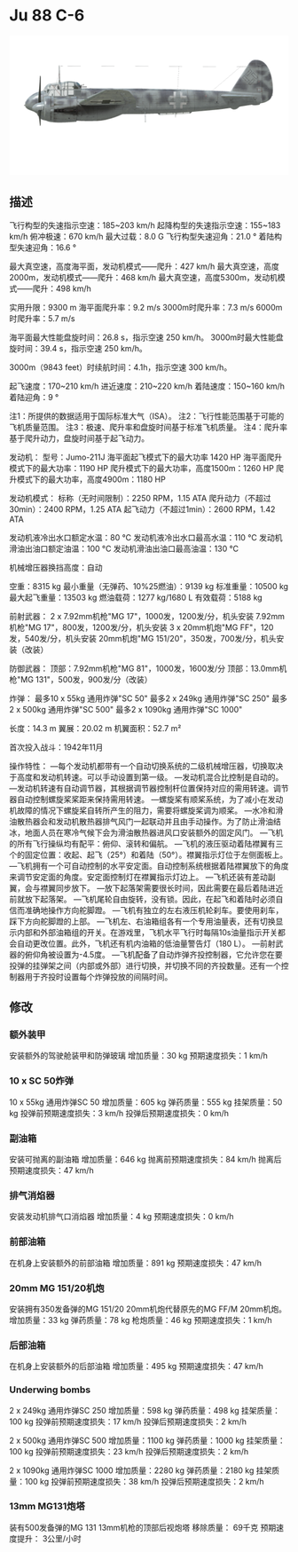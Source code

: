 # Ju 88 C-6

![ju88c6](../images/ju88c6.png)

## 描述

飞行构型的失速指示空速：185~203 km/h
起降构型的失速指示空速：155~183 km/h
俯冲极速：670 km/h
最大过载：8.0 G
飞行构型失速迎角：21.0 °
着陆构型失速迎角：16.6 °

最大真空速，高度海平面，发动机模式——爬升：427 km/h
最大真空速，高度2000m，发动机模式——爬升：468 km/h
最大真空速，高度5300m，发动机模式——爬升：498 km/h

实用升限：9300 m
海平面爬升率：9.2 m/s
3000m时爬升率：7.3 m/s
6000m时爬升率：5.7 m/s

海平面最大性能盘旋时间：26.8 s，指示空速 250 km/h。
3000m时最大性能盘旋时间：39.4 s，指示空速 250 km/h。

3000m（9843 feet）时续航时间：4.1h，指示空速 300 km/h。

起飞速度：170~210 km/h
进近速度：210~220 km/h
着陆速度：150~160 km/h
着陆迎角：9 °

注1：所提供的数据适用于国际标准大气（ISA）。
注2：飞行性能范围基于可能的飞机质量范围。
注3：极速、爬升率和盘旋时间基于标准飞机质量。
注4：爬升率基于爬升动力，盘旋时间基于起飞动力。

发动机：
型号：Jumo-211J
海平面起飞模式下的最大功率 1420 HP
海平面爬升模式下的最大功率：1190 HP
爬升模式下的最大功率，高度1500m：1260 HP
爬升模式下的最大功率，高度4900m：1180 HP

发动机模式：
标称（无时间限制）：2250 RPM，1.15 ATA
爬升动力（不超过30min）：2400 RPM，1.25 ATA
起飞动力（不超过1min）：2600 RPM，1.42 ATA

发动机液冷出水口额定水温：80 °C
发动机液冷出水口最高水温：110 °C
发动机滑油出油口额定油温：100 °C
发动机滑油出油口最高油温：130 °C

机械增压器换挡高度：自动 

空重：8315 kg
最小重量（无弹药、10%25燃油）：9139 kg
标准重量：10500 kg
最大起飞重量：13503 kg
燃油载荷：1277 kg/1680 L
有效载荷：5188 kg


前射武器：
2 x 7.92mm机枪"MG 17"，1000发，1200发/分，机头安装
7.92mm机枪"MG 17"，800发，1200发/分，机头安装
3 x 20mm机炮"MG FF"，120发，540发/分，机头安装
20mm机炮"MG 151/20"，350发，700发/分，机头安装（改装）

防御武器：
顶部：7.92mm机枪"MG 81"，1000发，1600发/分
顶部：13.0mm机枪"MG 131"，500发，900发/分（改装）

炸弹：
最多10 x 55kg 通用炸弹"SC 50"
最多2 x 249kg 通用炸弹"SC 250"
最多2 x 500kg 通用炸弹"SC 500"
最多2 x 1090kg 通用炸弹"SC 1000"

长度：14.3 m
翼展：20.02 m
机翼面积：52.7 m²

首次投入战斗：1942年11月

操作特性：
—每个发动机都带有一个自动切换系统的二级机械增压器，切换取决于高度和发动机转速。可以手动设置到第一级。
—发动机混合比控制是自动的。
—发动机转速有自动调节器，其根据调节器控制杆位置保持对应的需用转速。调节器自动控制螺旋桨桨距来保持需用转速。
—螺旋桨有顺桨系统，为了减小在发动机故障的情况下螺旋桨自转所产生的阻力，需要将螺旋桨调为顺桨。
—水冷和滑油散热器会和发动机散热器排气风门一起联动并且由手动操作。为了防止滑油结冰，地面人员在寒冷气候下会为滑油散热器进风口安装额外的固定风门。
—飞机的所有飞行操纵均有配平：俯仰、滚转和偏航。
—飞机的液压驱动着陆襟翼有三个的固定位置：收起、起飞（25°）和着陆（50°）。襟翼指示灯位于左侧面板上。
—飞机拥有一个可自动控制的水平安定面。自动控制系统根据着陆襟翼放下的角度来调节安定面的角度。安定面控制灯在襟翼指示灯边上。
—飞机还装有差动副翼，会与襟翼同步放下。
—放下起落架需要很长时间，因此需要在最后着陆进近前就放下起落架。
—飞机尾轮自由旋转，没有锁。因此，在起飞和着陆时必须自信而准确地操作方向舵脚蹬。
—飞机有独立的左右液压机轮刹车。要使用刹车，踩下方向舵脚蹬的上部。
—飞机左、右油箱组各有一个专用油量表，还有切换显示内部和外部油箱组的开关。在游戏里，飞机水平飞行时每隔10s油量指示开关都会自动更改位置。此外，飞机还有机内油箱的低油量警告灯（180 L）。
—前射武器的俯仰角被设置为-4.5度。
—飞机配备了自动炸弹齐投控制器，它允许您在要投弹的挂弹架之间（内部或外部）进行切换，并切换不同的齐投数量。还有一个控制器用于齐投时设置每个炸弹投放的间隔时间。

## 修改


### 额外装甲

安装额外的驾驶舱装甲和防弹玻璃
增加质量：30 kg
预期速度损失：1 km/h

### 10 x SC 50炸弹

10 x 55kg 通用炸弹SC 50
增加质量：605 kg
弹药质量：555 kg
挂架质量：50 kg
投弹前预期速度损失：3 km/h
投弹后预期速度损失：0 km/h

### 副油箱

安装可抛离的副油箱
增加质量：646 kg
抛离前预期速度损失：84 km/h
抛离后预期速度损失：47 km/h

### 排气消焰器

安装发动机排气口消焰器
增加质量：4 kg
预期速度损失：0 km/h

### 前部油箱

在机身上安装额外的前部油箱
增加质量：891 kg
预期速度损失：47 km/h

### 20mm MG 151/20机炮

安装拥有350发备弹的MG 151/20 20mm机炮代替原先的MG FF/M 20mm机炮。
增加质量：33 kg
弹药质量：78 kg
枪炮质量：46 kg
预期速度损失：1 km/h

### 后部油箱

在机身上安装额外的后部油箱
增加质量：495 kg
预期速度损失：47 km/h

### Underwing bombs

2 x 249kg 通用炸弹SC 250
增加质量：598 kg
弹药质量：498 kg
挂架质量：100 kg
投弹前预期速度损失：17 km/h
投弹后预期速度损失：2 km/h

2 x 500kg 通用炸弹SC 500
增加质量：1100 kg
弹药质量：1000 kg
挂架质量：100 kg
投弹前预期速度损失：23 km/h
投弹后预期速度损失：2 km/h

2 x 1090kg 通用炸弹SC 1000
增加质量：2280 kg
弹药质量：2180 kg
挂架质量：100 kg
投弹前预期速度损失：38 km/h
投弹后预期速度损失：2 km/h

### 13mm MG131炮塔

装有500发备弹的MG 131 13mm机枪的顶部后视炮塔
移除质量： 69千克
预期速度提升： 3公里/小时
